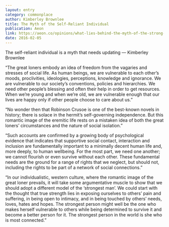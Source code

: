 ```yaml
---
layout: entry
category: commonplace
author: Kimberley Brownlee
title: The Myth of the Self-Reliant Individual
publication: Aeon
link: https://aeon.co/opinions/what-lies-behind-the-myth-of-the-strong-self-reliant-loner
date: 2016-02-05
---
```


The self-reliant individual is a myth that needs updating — Kimberley Brownlee 

“The great loners embody an idea of freedom from the vagaries and stresses of social life. As human beings, we are vulnerable to each other’s moods, proclivities, ideologies, perceptions, knowledge and ignorance. We are vulnerable to our society’s conventions, policies and hierarchies. We need other people’s blessing and often their help in order to get resources. When we’re young and when we’re old, we are vulnerable enough that our lives are happy only if other people choose to care about us.”

“No wonder then that Robinson Crusoe is one of the best-known novels in history; there is solace in the hermit’s self-governing independence. But this romantic image of the eremitic life rests on a mistaken idea of both the great loners’ circumstances and the nature of social isolation.”

“Such accounts are confirmed by a growing body of psychological evidence that indicates that supportive social contact, interaction and inclusion are fundamentally important to a minimally decent human life and, more deeply, to human wellbeing. For the most part, we need one another; we cannot flourish or even survive without each other. These fundamental needs are the ground for a range of rights that we neglect, but should not, including the rights to be part of a network of social connections.”

“In our individualistic, western culture, where the romantic image of the great loner prevails, it will take some argumentative muscle to show that we should adopt a different model of the ‘strongest man’. We could start with the thought that true strength lies in exposing ourselves to others’ pain and suffering, in being open to intimacy, and in being touched by others’ needs, loves, hates and hopes. The strongest person might well be the one who makes herself vulnerable to others while being determined to survive it and become a better person for it. The strongest person in the world is she who is most connected.”

